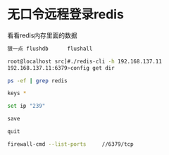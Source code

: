 # 				无口令远程登录redis

看看redis内存里面的数据

```bash
狠一点 flushdb      flushall

root@localhost src]#./redis-cli -h 192.168.137.11
192.168.137.11:6379>config get dir

ps -ef | grep redis

keys *

set ip "239"

save

quit

firewall-cmd --list-ports     //6379/tcp
```

